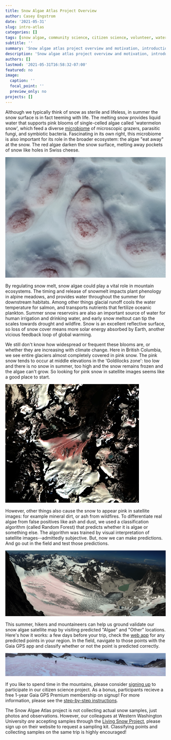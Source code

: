 ```yaml
---
title: Snow Algae Atlas Project Overview
author: Casey Engstrom
date: '2021-05-31'
slug: intro-atlas
categories: []
tags: [snow algae, community science, citizen science, volunteer, watermelon snow, satellite, ground validation, Quarmby Lab, Simon Fraser University, British Columbia]
subtitle: ''
summary: 'Snow algae atlas project overview and motivation, introduction to community citizen science project to map snow algae and ground validate satellite imagery'
description: 'Snow algae atlas project overview and motivation, introduction to community citizen science project to map snow algae and ground validate satellite imagery'
authors: []
lastmod: '2021-05-31T16:58:32-07:00'
featured: no
image:
  caption: ''
  focal_point: ''
  preview_only: no
projects: []
---
```


Although we typically think of snow as sterile and lifeless, in summer the snow surface is in fact teeming with life. The melting snow provides liquid water that supports pink blooms of single-celled algae called 'watermelon snow', which feed a diverse [microbiome](https://blog.alpineclubofcanada.ca/state-of-the-mountains/2020/4/14/watermelon-snow-a-microscopic-serengeti) of microscopic grazers, parasitic fungi, and symbiotic bacteria. Fascinating in its own right, this microbiome is also important for its role in the broader ecosystem: the algae "eat away" at the snow. The red algae darken the snow surface, melting away pockets of snow like holes in Swiss cheese. 

![albedo-effect](albedo_effect.jpg)

By regulating snow melt, snow algae could play a vital role in mountain ecosystems. The timing and release of snowmelt impacts plant phenology in alpine meadows, and provides water throughout the summer for downstream habitats. Among other things glacial runoff cools the water temperature for salmon, and transports nutrients that fertilize oceanic plankton. Summer snow reservoirs are also an important source of water for human irrigation and drinking water, and early snow meltout can tip the scales towards drought and wildfire. Snow is an excellent reflective surface, so loss of snow cover means more solar energy absorbed by Earth, another vicious feedback loop of global warming.

We still don't know how widespread or frequent these blooms are, or whether they are increasing with climate change. Here in British Columbia, we see entire glaciers almost completely covered in pink snow. The pink snow tends to occur at middle elevations in the 'Goldilocks zone': too low and there is no snow in summer, too high and the snow remains frozen and the algae can't grow. So looking for pink snow in satellite images seems like a good place to start. 


![Satellite image of pink snow on the Vowell Glacier, Bugaboos, 2020](s2-vowell.png)

However, other things also cause the snow to appear pink in satellite images: for example mineral dirt, or ash from wildfires. To differentiate real algae from false positives like ash and dust, we used a classification algorithm (called Random Forest) that predicts whether it is algae or something else. The algorithm was trained by visual interpretation of satellite images--admittedly subjective. But, now we can make predictions. And go out in the field and test those predictions.


![Pink Snow on the Vowell Glacier, Bugaboos, 2020](vowell.png)

This summer, hikers and mountaineers can help us ground validate our snow algae satellite map by visiting predicted "Algae" and "Other" locations. Here's how it works: a few days before your trip, check the [web app](https://caseyengstrom.users.earthengine.app/view/snow-algae-ground-truth) for any predicted points in your region. In the field, navigate to those points with the Gaia GPS app and classify whether or not the point is predicted correctly.

![catamount](cat4.jpg)

If you like to spend time in the mountains, please consider [signing up](https://form.jotform.com/211555732971055) to participate in our citizen science project. As a bonus, participants recieve a free 1-year Gaia GPS Premium membership on signup! For more information, please see the [step-by-step instructions](https://caseyengstrom.ca/blog/volunteer-protocol/). 

The Snow Algae Atlas project is not collecting actual snow samples, just photos and observations. However, our colleagues at Western Washington University *are* accepting samples through the [Living Snow Project](https://wp.wwu.edu/livingsnowproject/), please sign up on their website to request a sampling kit. Classifying points and collecting samples on the same trip is highly encouraged!
